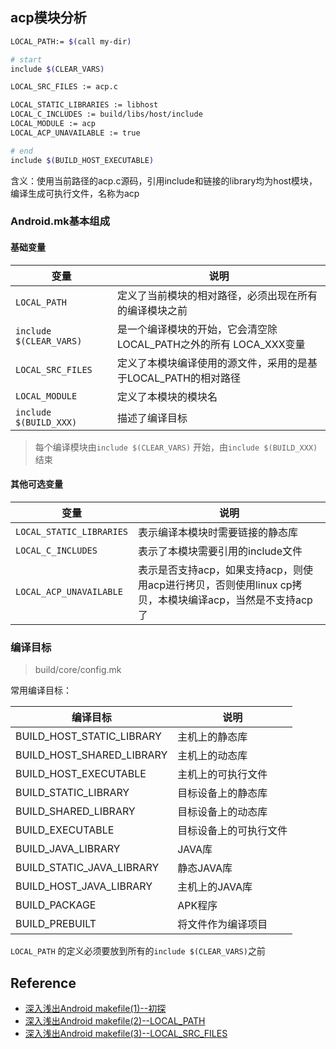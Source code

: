 ## acp模块分析

```bash
LOCAL_PATH:= $(call my-dir)

# start
include $(CLEAR_VARS)

LOCAL_SRC_FILES := acp.c

LOCAL_STATIC_LIBRARIES := libhost
LOCAL_C_INCLUDES := build/libs/host/include
LOCAL_MODULE := acp
LOCAL_ACP_UNAVAILABLE := true

# end
include $(BUILD_HOST_EXECUTABLE)
```

含义：使用当前路径的acp.c源码，引用include和链接的library均为host模块，编译生成可执行文件，名称为acp

### Android.mk基本组成

#### 基础变量

变量                    | 说明
------------------------|-------------------------------------------
`LOCAL_PATH`            | 定义了当前模块的相对路径，必须出现在所有的编译模块之前
`include $(CLEAR_VARS)` | 是一个编译模块的开始，它会清空除LOCAL_PATH之外的所有 LOCA_XXX变量
`LOCAL_SRC_FILES`       | 定义了本模块编译使用的源文件，采用的是基于LOCAL_PATH的相对路径
`LOCAL_MODULE`          | 定义了本模块的模块名
`include $(BUILD_XXX)`  | 描述了编译目标
> 每个编译模块由`include $(CLEAR_VARS)` 开始，由`include $(BUILD_XXX)` 结束

#### 其他可选变量

变量|说明
-|-
`LOCAL_STATIC_LIBRARIES`| 表示编译本模块时需要链接的静态库
`LOCAL_C_INCLUDES`| 表示了本模块需要引用的include文件
`LOCAL_ACP_UNAVAILABLE`| 表示是否支持acp，如果支持acp，则使用acp进行拷贝，否则使用linux cp拷贝，本模块编译acp，当然是不支持acp了

### 编译目标

> build/core/config.mk

常用编译目标：

编译目标                  | 说明
--------------------------|------------
BUILD_HOST_STATIC_LIBRARY | 主机上的静态库
BUILD_HOST_SHARED_LIBRARY | 主机上的动态库
BUILD_HOST_EXECUTABLE     | 主机上的可执行文件
BUILD_STATIC_LIBRARY      | 目标设备上的静态库
BUILD_SHARED_LIBRARY      | 目标设备上的动态库
BUILD_EXECUTABLE          | 目标设备上的可执行文件
BUILD_JAVA_LIBRARY        | JAVA库
BUILD_STATIC_JAVA_LIBRARY | 静态JAVA库
BUILD_HOST_JAVA_LIBRARY   | 主机上的JAVA库
BUILD_PACKAGE             | APK程序
BUILD_PREBUILT            | 将文件作为编译项目

`LOCAL_PATH` 的定义必须要放到所有的`include $(CLEAR_VARS)`之前

## Reference

- [深入浅出Android makefile(1)--初探](https://blog.csdn.net/lizzywu/article/details/12835061)
- [深入浅出Android makefile(2)--LOCAL_PATH](https://blog.csdn.net/lizzywu/article/details/12835413)
- [深入浅出Android makefile(3)--LOCAL_SRC_FILES](https://blog.csdn.net/lizzywu/article/details/12842031)
